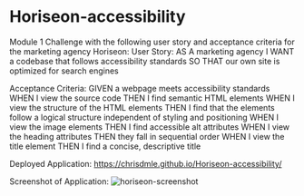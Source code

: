 # Horiseon-accessibility
Module 1 Challenge with the following user story and acceptance criteria for the marketing agency Horiseon:
User Story:
AS A marketing agency
I WANT a codebase that follows accessibility standards
SO THAT our own site is optimized for search engines

Acceptance Criteria:
GIVEN a webpage meets accessibility standards
WHEN I view the source code
THEN I find semantic HTML elements
WHEN I view the structure of the HTML elements
THEN I find that the elements follow a logical structure independent of styling and positioning
WHEN I view the image elements
THEN I find accessible alt attributes
WHEN I view the heading attributes
THEN they fall in sequential order
WHEN I view the title element
THEN I find a concise, descriptive title

Deployed Application: https://chrisdmle.github.io/Horiseon-accessibility/

Screenshot of Application:
![horiseon-screenshot](https://user-images.githubusercontent.com/107082980/174391771-fcab590e-2176-49e1-a314-c5f72f1f54a2.jpg)
